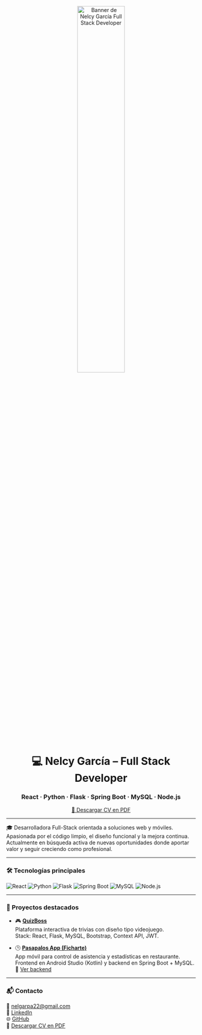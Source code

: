 <p align="center">
<img src="https://github.com/nelcygarcia/CV-NelcyGarcia/blob/main/banner-nelcy.png" alt="Banner de Nelcy García Full Stack Developer" width="50%"/>
</p>

<h1 align="center">💻 Nelcy García – Full Stack Developer</h1>
<h3 align="center">React · Python · Flask · Spring Boot · MySQL · Node.js</h3>

<p align="center">
  <a href="https://bit.ly/NelcyFullStackCV">📎 Descargar CV en PDF</a>
</p>

---

🎓 Desarrolladora Full-Stack orientada a soluciones web y móviles.  
Apasionada por el código limpio, el diseño funcional y la mejora continua.  
Actualmente en búsqueda activa de nuevas oportunidades donde aportar valor y seguir creciendo como profesional.

---

### 🛠️ Tecnologías principales

![React](https://img.shields.io/badge/-React-61DAFB?style=flat&logo=react&logoColor=black)
![Python](https://img.shields.io/badge/-Python-3776AB?style=flat&logo=python&logoColor=white)
![Flask](https://img.shields.io/badge/-Flask-black?style=flat&logo=flask)
![Spring Boot](https://img.shields.io/badge/-Spring%20Boot-6DB33F?style=flat&logo=springboot&logoColor=white)
![MySQL](https://img.shields.io/badge/-MySQL-4479A1?style=flat&logo=mysql&logoColor=white)
![Node.js](https://img.shields.io/badge/-Node.js-339933?style=flat&logo=nodedotjs&logoColor=white)

---

### 🚀 Proyectos destacados

- 🎮 [**QuizBoss**](https://github.com/nelcygarcia/Proyecto_Final_4Geeks_QuizBoss)  
  Plataforma interactiva de trivias con diseño tipo videojuego.  
  Stack: React, Flask, MySQL, Bootstrap, Context API, JWT.

- 🕒 [**Pasapalos App (Ficharte)**](https://github.com/nelcygarcia/FicharteApp)  
  App móvil para control de asistencia y estadísticas en restaurante.  
  Frontend en Android Studio (Kotlin) y backend en Spring Boot + MySQL.  
  🔗 [Ver backend](https://github.com/nelcygarcia/AsistenciaBack)

---

### 📬 Contacto

📧 nelgarpa22@gmail.com  
🔗 [LinkedIn](https://www.linkedin.com/in/nelcy-garcia)  
🌐 [GitHub](https://github.com/nelcygarcia)  
📎 [Descargar CV en PDF](https://bit.ly/NelcyFullStackCV)
